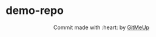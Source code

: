 # demo-repo

<p align ="center">Commit made with :heart: by <a href="https://github.com/Aditya-Lawate-codez/gitRobo">GitMeUp</a></p>